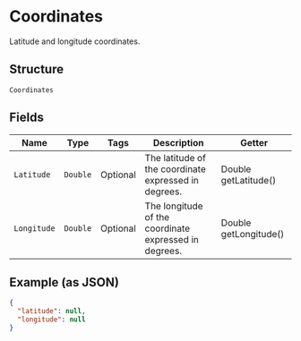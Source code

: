 
# Coordinates

Latitude and longitude coordinates.

## Structure

`Coordinates`

## Fields

| Name | Type | Tags | Description | Getter |
|  --- | --- | --- | --- | --- |
| `Latitude` | `Double` | Optional | The latitude of the coordinate expressed in degrees. | Double getLatitude() |
| `Longitude` | `Double` | Optional | The longitude of the coordinate expressed in degrees. | Double getLongitude() |

## Example (as JSON)

```json
{
  "latitude": null,
  "longitude": null
}
```

